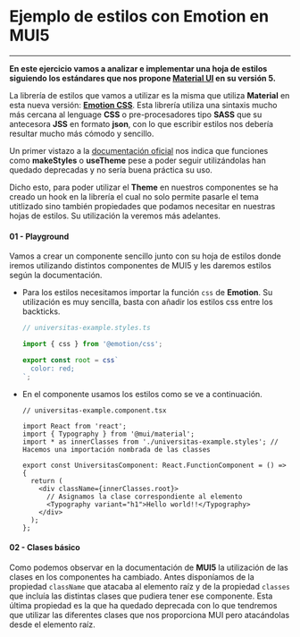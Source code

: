 # Ejemplo de estilos con Emotion en MUI5

---

**En este ejercicio vamos a analizar e implementar una hoja de estilos siguiendo los estándares que nos propone [Material UI](https://mui.com/material-ui/getting-started/installation/) en su versión 5.**

La librería de estilos que vamos a utilizar es la misma que utiliza **Material** en esta nueva versión: **[Emotion CSS](https://emotion.sh/docs/introduction)**. Esta librería utiliza una sintaxis mucho más cercana al lenguage **CSS** o pre-procesadores tipo **SASS** que su antecesora **JSS** en formato **json**, con lo que escribir estilos nos debería resultar mucho más cómodo y sencillo.

Un primer vistazo a la [documentación oficial](https://mui.com/system/basics/) nos indica que funciones como **makeStyles** o **useTheme** pese a poder seguir utilizándolas han quedado deprecadas y no sería buena práctica su uso.

Dicho esto, para poder utilizar el **Theme** en nuestros componentes se ha creado un hook en la librería el cual no solo permite pasarle el tema utitlizado sino también propiedades que podamos necesitar en nuestras hojas de estilos. Su utilización la veremos más adelantes.

#### 01 - Playground

Vamos a crear un componente sencillo junto con su hoja de estilos donde iremos utilizando distintos componentes de MUI5 y les daremos estilos según la documentación.

- Para los estilos necesitamos importar la función `css` de **Emotion**. Su utilización es muy sencilla, basta con añadir los estilos css entre los backticks.

  ```ts
  // universitas-example.styles.ts

  import { css } from '@emotion/css';

  export const root = css`
    color: red;
  `;
  ```

- En el componente usamos los estilos como se ve a continuación.

  ```tsx
  // universitas-example.component.tsx

  import React from 'react';
  import { Typography } from '@mui/material';
  import * as innerClasses from './universitas-example.styles'; // Hacemos una importación nombrada de las classes

  export const UniversitasComponent: React.FunctionComponent = () => {
    return (
      <div className={innerClasses.root}>
        // Asignamos la clase correspondiente al elemento
        <Typography variant="h1">Hello world!!</Typography>
      </div>
    );
  };
  ```

#### 02 - Clases básico

Como podemos observar en la documentación de **MUI5** la utilización de las clases en los componentes ha cambiado. Antes disponíamos de la propiedad `className` que atacaba al elemento raíz y de la propiedad `classes` que incluía las distintas clases que pudiera tener ese componente. Esta última propiedad es la que ha quedado deprecada con lo que tendremos que utilizar las diferentes clases que nos proporciona MUI pero atacándolas desde el elemento raíz.
